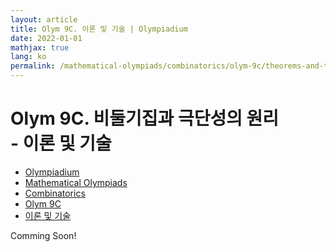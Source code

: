 ```yaml
---
layout: article
title: Olym 9C. 이론 및 기술 | Olympiadium
date: 2022-01-01
mathjax: true
lang: ko
permalink: /mathematical-olympiads/combinatorics/olym-9c/theorems-and-techniques/
---
```

# Olym 9C. 비둘기집과 극단성의 원리 <br> <ssup> - 이론 및 기술</ssup>

<ul class="breadcrumb">
	<li><a href="{{ site.baseurl }}/">Olympiadium</a></li> 
	<li><a href="{{ site.baseurl }}/mathematical-olympiads/">Mathematical Olympiads</a></li> 
	<li><a href="{{ site.baseurl }}/mathematical-olympiads/combinatorics/">Combinatorics</a></li> 
	<li><a href="{{ site.baseurl }}/mathematical-olympiads/combinatorics/olym-9c/">Olym 9C</a></li> 
	<li><a href="{{ site.baseurl }}/mathematical-olympiads/combinatorics/olym-9c/theorems-and-techniques/">이론 및 기술</a></li>
</ul>

Comming Soon!
